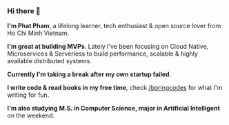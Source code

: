 ### Hi there 👋

**I'm Phat Pham**, a lifelong learner, tech enthusiast & open source lover from Ho Chi Minh Vietnam.

**I'm great at building MVPs**. Lately I've been focusing on Cloud Native, Microservices & Serverless to build performance, scalable & highly available distributed systems.

**Currently I'm taking a break after my own startup failed**.

**I write code & read books in my free time**, check [/boringcodes](https://github.com/boringcodes) for what I'm writing for fun.

**I'm also studying M.S. in Computer Science, major in Artificial Intelligent** on the weekend.

<!--
**phatpham9/phatpham9** is a ✨ _special_ ✨ repository because its `README.md` (this file) appears on your GitHub profile.

Here are some ideas to get you started:

- 🔭 I’m currently working on ...
- 🌱 I’m currently learning ...
- 👯 I’m looking to collaborate on ...
- 🤔 I’m looking for help with ...
- 💬 Ask me about ...
- 📫 How to reach me: ...
- 😄 Pronouns: ...
- ⚡ Fun fact: ...
-->
